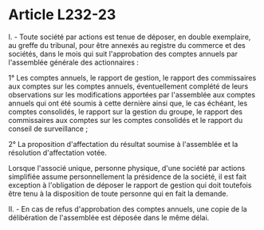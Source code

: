 # Article L232-23

<p>I. - Toute société par actions est tenue de déposer, en double exemplaire, au greffe du tribunal, pour être annexés au registre du commerce et des sociétés, dans le mois qui suit l'approbation des comptes annuels par l'assemblée générale des actionnaires :</p><p>1° Les comptes annuels, le rapport de gestion, le rapport des commissaires aux comptes sur les comptes annuels, éventuellement complété de leurs observations sur les modifications apportées par l'assemblée aux comptes annuels qui ont été soumis à cette dernière ainsi que, le cas échéant, les comptes consolidés, le rapport sur la gestion du groupe, le rapport des commissaires aux comptes sur les comptes consolidés et le rapport du conseil de surveillance ;</p><p>2° La proposition d'affectation du résultat soumise à l'assemblée et la résolution d'affectation votée.</p><p>Lorsque l'associé unique, personne physique, d'une société par actions simplifiée assume personnellement la présidence de la société, il est fait exception à l'obligation de déposer le rapport de gestion qui doit toutefois être tenu à la disposition de toute personne qui en fait la demande. </p><p>II. - En cas de refus d'approbation des comptes annuels, une copie de la délibération de l'assemblée est déposée dans le même délai.</p>